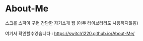 # About-Me
스크롤 스파이 구현
간단한 자기소개 웹 (아무 라이브러리도 사용하지않음)

여기서 확인할수있습니다 :
https://switch1220.github.io/About-Me/
